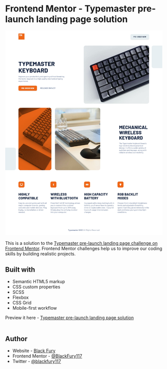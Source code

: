 # Frontend Mentor - Typemaster pre-launch landing page solution

![Design preview for the Typemaster pre-launch landing page coding challenge](./starter-code/design/screenshot-of-my-work.jpg) <br>

This is a solution to the [Typemaster pre-launch landing page challenge on Frontend Mentor](). Frontend Mentor challenges help us to improve our coding skills by building realistic projects.

## Built with

- Semantic HTML5 markup
- CSS custom properties
- SCSS
- Flexbox
- CSS Grid
- Mobile-first workflow

Preview it here - [Typemaster pre-launch landing page solution]() <br><br>

## Author

- Website - [Black Fury](https://blackfury117.github.io/)
- Frontend Mentor - [@BlackFury117](https://www.frontendmentor.io/profile/BlackFury117)
- Twitter - [@blackfury117](https://www.twitter.com/blackfury117)